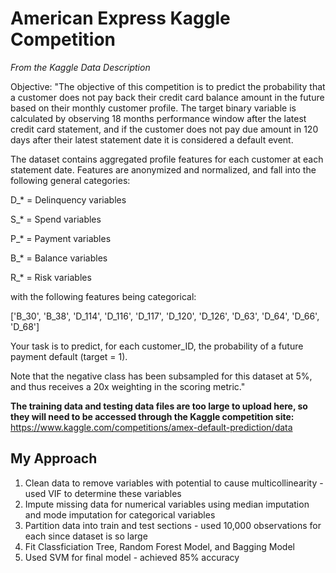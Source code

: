 # American Express Kaggle Competition

*From the Kaggle Data Description*

Objective: "The objective of this competition is to predict the probability that a customer does not pay back their credit card balance amount in the future based on their monthly customer profile. The target binary variable is calculated by observing 18 months performance window after the latest credit card statement, and if the customer does not pay due amount in 120 days after their latest statement date it is considered a default event.

The dataset contains aggregated profile features for each customer at each statement date. Features are anonymized and normalized, and fall into the following general categories:

D_* = Delinquency variables

S_* = Spend variables

P_* = Payment variables

B_* = Balance variables

R_* = Risk variables

with the following features being categorical:

['B_30', 'B_38', 'D_114', 'D_116', 'D_117', 'D_120', 'D_126', 'D_63', 'D_64', 'D_66', 'D_68']

Your task is to predict, for each customer_ID, the probability of a future payment default (target = 1).

Note that the negative class has been subsampled for this dataset at 5%, and thus receives a 20x weighting in the scoring metric."

**The training data and testing data files are too large to upload here, so they will need to be accessed through the Kaggle competition site:** https://www.kaggle.com/competitions/amex-default-prediction/data

## My Approach
1. Clean data to remove variables with potential to cause multicollinearity - used VIF to determine these variables
2. Impute missing data for numerical variables using median imputation and mode imputation for categorical variables
3. Partition data into train and test sections - used 10,000 observations for each since dataset is so large
4. Fit Classficiation Tree, Random Forest Model, and Bagging Model
5. Used SVM for final model - achieved 85% accuracy
